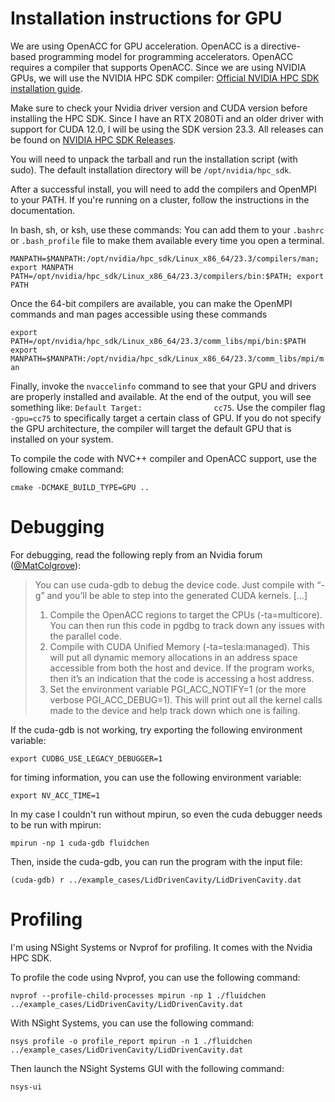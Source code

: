 # Installation instructions for GPU

We are using OpenACC for GPU acceleration. OpenACC is a directive-based programming model for programming accelerators. 
OpenACC requires a compiler that supports OpenACC. 
Since we are using NVIDIA GPUs, we will use the NVIDIA HPC SDK compiler: [Official NVIDIA HPC SDK installation guide](https://docs.nvidia.com/hpc-sdk//hpc-sdk-install-guide/index.html).

Make sure to check your Nvidia driver version and CUDA version before installing the HPC SDK. 
Since I have an RTX 2080Ti and an older driver with support for CUDA 12.0, I will be using the SDK version 23.3. All releases can be found on
[NVIDIA HPC SDK Releases](https://developer.nvidia.com/nvidia-hpc-sdk-releases).

You will need to unpack the tarball and run the installation script (with sudo). The default installation directory will be `/opt/nvidia/hpc_sdk`.

After a successful install, you will need to add the compilers and OpenMPI to your PATH. If you're running on a cluster, follow the instructions in the documentation.

In bash, sh, or ksh, use these commands:
You can add them to your `.bashrc` or `.bash_profile` file to make them available every time you open a terminal.

`MANPATH=$MANPATH:/opt/nvidia/hpc_sdk/Linux_x86_64/23.3/compilers/man; export MANPATH`
`PATH=/opt/nvidia/hpc_sdk/Linux_x86_64/23.3/compilers/bin:$PATH; export PATH`

Once the 64-bit compilers are available, you can make the OpenMPI
commands and man pages accessible using these commands

`export PATH=/opt/nvidia/hpc_sdk/Linux_x86_64/23.3/comm_libs/mpi/bin:$PATH`
`export MANPATH=$MANPATH:/opt/nvidia/hpc_sdk/Linux_x86_64/23.3/comm_libs/mpi/man`

Finally, invoke the `nvaccelinfo` command to see that your GPU and drivers are properly installed and available. 
At the end of the output, you will see something like: `Default Target:                cc75`. 
Use the compiler flag `-gpu=cc75` to specifically target a certain class of GPU. If you do not specify the GPU architecture, 
the compiler will target the default GPU that is installed on your system.

To compile the code with NVC++ compiler and OpenACC support, use the following cmake command:
```Shell
cmake -DCMAKE_BUILD_TYPE=GPU ..
```

# Debugging
For debugging, read the following reply from an Nvidia forum ([@MatColgrove](https://forums.developer.nvidia.com/t/how-to-debug-illegal-address-during-kernel-execution-q/135831)):
> You can use cuda-gdb to debug the device code. Just compile with “-g” and you’ll be able to step into the generated CUDA kernels. [...]
> 
> 1. Compile the OpenACC regions to target the CPUs (-ta=multicore). You can then run this code in pgdbg to track down any issues with the parallel code.
> 2. Compile with CUDA Unified Memory (-ta=tesla:managed). This will put all dynamic memory allocations in an address space accessible from both the host and device. If the program works, then it’s an indication that the code is accessing a host address.
> 3. Set the environment variable PGI_ACC_NOTIFY=1 (or the more verbose PGI_ACC_DEBUG=1). This will print out all the kernel calls made to the device and help track down which one is failing.

If the cuda-gdb is not working, try exporting the following environment variable:
```Shell
export CUDBG_USE_LEGACY_DEBUGGER=1
```
for timing information, you can use the following environment variable:
```Shell
export NV_ACC_TIME=1
```

In my case I couldn't run without mpirun, so even the cuda debugger needs to be run with mpirun:
```Shell
mpirun -np 1 cuda-gdb fluidchen
````
Then, inside the cuda-gdb, you can run the program with the input file:
```Shell
(cuda-gdb) r ../example_cases/LidDrivenCavity/LidDrivenCavity.dat
```

# Profiling

I'm using NSight Systems or Nvprof for profiling. It comes with the Nvidia HPC SDK.

To profile the code using Nvprof, you can use the following command:
```Shell
nvprof --profile-child-processes mpirun -np 1 ./fluidchen ../example_cases/LidDrivenCavity/LidDrivenCavity.dat
```

With NSight Systems, you can use the following command:

```Shell
nsys profile -o profile_report mpirun -n 1 ./fluidchen ../example_cases/LidDrivenCavity/LidDrivenCavity.dat
```

Then launch the NSight Systems GUI with the following command:
```Shell
nsys-ui
```


